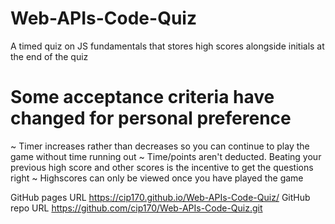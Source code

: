 # Web-APIs-Code-Quiz
A timed quiz on JS fundamentals that stores high scores alongside initials at the end of the quiz 

# Some acceptance criteria have changed for personal preference
~ Timer increases rather than decreases so you can continue to play the game without time running out
~ Time/points aren't deducted. Beating your previous high score and other scores is the incentive to get the questions right
~ Highscores can only be viewed once you have played the game

GitHub pages URL
https://cip170.github.io/Web-APIs-Code-Quiz/
GitHub repo URL
https://github.com/cip170/Web-APIs-Code-Quiz.git
